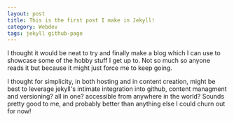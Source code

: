 ```yaml
---
layout: post
title: This is the first post I make in Jekyll!
category: Webdev
tags: jekyll github-page
---
```


I thought it would be neat to try and finally make a blog which I can use to showcase some of the hobby stuff I get up to. Not so much so anyone reads it but because it might just force me to keep going.

I thought for simplicity, in both hosting and in content creation, might be best to leverage jekyll's intimate integration into github, content managment and versioning? all in one? accessible from anywhere in the world? Sounds pretty good to me, and probably better than anything else I could churn out for now!

